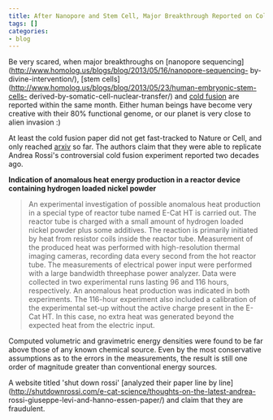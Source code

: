 ```yaml
---
title: After Nanopore and Stem Cell, Major Breakthrough Reported on Cold Fusion
tags: []
categories:
- blog
---
```

Be very scared, when major breakthroughs on [nanopore
sequencing](http://www.homolog.us/blogs/blog/2013/05/16/nanopore-sequencing-
by-divine-intervention/), [stem
cells](http://www.homolog.us/blogs/blog/2013/05/23/human-embryonic-stem-cells-
derived-by-somatic-cell-nuclear-transfer/) and [cold
fusion](http://arxiv.org/ftp/arxiv/papers/1305/1305.3913.pdf) are reported
within the same month. Either human beings have become very creative with
their 80% functional genome, or our planet is very close to alien invasion :)
<!--more-->

At least the cold fusion paper did not get fast-tracked to Nature or Cell, and
only reached [arxiv](http://arxiv.org/ftp/arxiv/papers/1305/1305.3913.pdf) so
far. The authors claim that they were able to replicate Andrea Rossi's
controversial cold fusion experiment reported two decades ago.

**Indication of anomalous heat energy production in a reactor device containing hydrogen loaded nickel powder**

> An experimental investigation of possible anomalous heat production in a
special type of reactor tube named E-Cat HT is carried out. The reactor tube
is charged with a small amount of hydrogen loaded nickel powder plus some
additives. The reaction is primarily initiated by heat from resistor coils
inside the reactor tube. Measurement of the produced heat was performed with
high-resolution thermal imaging cameras, recording data every second from the
hot reactor tube. The measurements of electrical power input were performed
with a large bandwidth threephase power analyzer. Data were collected in two
experimental runs lasting 96 and 116 hours, respectively. An anomalous heat
production was indicated in both experiments. The 116-hour experiment also
included a calibration of the experimental set-up without the active charge
present in the E-Cat HT. In this case, no extra heat was generated beyond the
expected heat from the electric input.

Computed volumetric and gravimetric energy densities were found to be far
above those of any known chemical source. Even by the most conservative
assumptions as to the errors in the measurements, the result is still one
order of magnitude greater than conventional energy sources.

A website titled 'shut down rossi' [analyzed their paper line by
line](http://shutdownrossi.com/e-cat-science/thoughts-on-the-latest-andrea-
rossi-giuseppe-levi-and-hanno-essen-paper/) and claim that they are
fraudulent.

